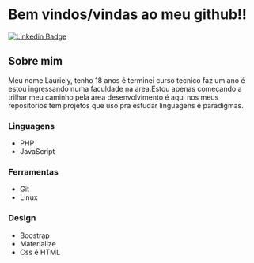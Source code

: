 # Bem vindos/vindas ao meu github!!


[![Linkedin Badge](https://img.shields.io/badge/-LinkedIn-blue?style=flat-square&logo=Linkedin&logoColor=white&link=https://www.linkedin.com/in/lauriely-louren%C3%A7o-79b472182/)](https://www.linkedin.com/in/lauriely-louren%C3%A7o-79b472182/)


## Sobre mim
Meu nome Lauriely, tenho 18 anos é terminei curso tecnico faz um ano é estou ingressando numa faculdade na area.Estou apenas começando a trilhar meu caminho pela area desenvolvimento é aqui nos meus repositorios tem projetos que uso pra estudar linguagens é paradigmas.

### Linguagens
* PHP
* JavaScript
### Ferramentas
* Git 
* Linux

### Design
* Boostrap
* Materialize
* Css é HTML



<!--
**laurielylourenco/laurielylourenco** is a ✨ _special_ ✨ repository because its `README.md` (this file) appears on your GitHub profile.

Here are some ideas to get you started:

- 🔭 I’m currently working on ...
- 🌱 I’m currently learning ...
- 👯 I’m looking to collaborate on ...
- 🤔 I’m looking for help with ...
- 💬 Ask me about ...
- 📫 How to reach me: ...
- 😄 Pronouns: ...
- ⚡ Fun fact: ...
-->
